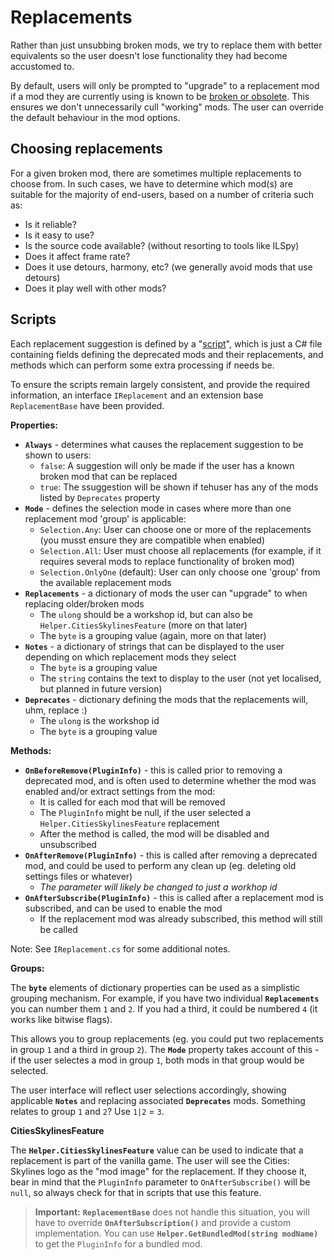 # Replacements

Rather than just unsubbing broken mods, we try to replace them with better equivalents so the user doesn't lose functionality they had become accustomed to.

By default, users will only be prompted to "upgrade" to a replacement mod if a mod they are currently using is known to be [broken or obsolete](../Broken/README.md). This ensures we don't unnecessarily cull "working" mods. The user can override the default behaviour in the mod options.

## Choosing replacements

For a given broken mod, there are sometimes multiple replacements to choose from. In such cases, we have to determine which mod(s) are suitable for the majority of end-users, based on a number of criteria such as:

* Is it reliable?
* Is it easy to use?
* Is the source code available? (without resorting to tools like ILSpy)
* Does it affect frame rate?
* Does it use detours, harmony, etc? (we generally avoid mods that use detours)
* Does it play well with other mods?

## Scripts

Each replacement suggestion is defined by a "[script](./Scripts)", which is just a C# file containing fields defining the deprecated mods and their replacements, and methods which can perform some extra processing if needs be.

To ensure the scripts remain largely consistent, and provide the required information, an interface `IReplacement` and an extension base `ReplacementBase` have been provided.

**Properties:**

* **`Always`** - determines what causes the replacement suggestion to be shown to users:
    * `false`: A suggestion will only be made if the user has a known broken mod that can be replaced
    * `true`: The ssuggestion will be shown if tehuser has any of the mods listed by `Deprecates` property
* **`Mode`** - defines the selection mode in cases where more than one replacement mod 'group' is applicable:
    * `Selection.Any`: User can choose one or more of the replacements (you musst ensure they are compatible when enabled)
    * `Selection.All`: User must choose all replacements (for example, if it requires several mods to replace functionality of broken mod)
    * `Selection.OnlyOne` (default): User can only choose one 'group' from the available replacement mods
* **`Replacements`** - a dictionary of mods the user can "upgrade" to when replacing older/broken mods
    * The `ulong` should be a workshop id, but can also be `Helper.CitiesSkylinesFeature` (more on that later)
    * The `byte` is a grouping value (again, more on that later)
* **`Notes`** - a dictionary of strings that can be displayed to the user depending on which replacement mods they select
    * The `byte` is a grouping value
    * The `string` contains the text to display to the user (not yet localised, but planned in future version)
* **`Deprecates`** - dictionary defining the mods that the replacements will, uhm, replace :)
    * The `ulong` is the workshop id
    * The `byte` is a grouping value

**Methods:**

* **`OnBeforeRemove(PluginInfo)`** - this is called prior to removing a deprecated mod, and is often used to determine whether the mod was enabled and/or extract settings from the mod:
    * It is called for each mod that will be removed
    * The `PluginInfo` might be null, if the user selected a `Helper.CitiesSkylinesFeature` replacement
    * After the method is called, the mod will be disabled and unsubscribed
* **`OnAfterRemove(PluginInfo)`** - this is called after removing a deprecated mod, and could be used to perform any clean up (eg. deleting old settings files or whatever)
    * _The parameter will likely be changed to just a workhop id_
* **`OnAfterSubscribe(PluginInfo)`** - this is called after a replacement mod is subscribed, and can be used to enable the mod
    * If the replacement mod was already subscribed, this method will still be called

Note: See `IReplacement.cs` for some additional notes.

**Groups:**

The **`byte`** elements of dictionary properties can be used as a simplistic grouping mechanism. For example, if you have two individual **`Replacements`** you can number them `1` and `2`. If you had a third, it could be numbered `4` (it works like bitwise flags).

This allows you to group replacements (eg. you could put two replacements in group `1` and a third in group `2`). The **`Mode`** property takes account of this - if the user selectes a mod in group `1`, both mods in that group would be selected.

The user interface will reflect user selections accordingly, showing applicable **`Notes`** and replacing associated **`Deprecates`** mods. Something relates to group `1` and `2`? Use `1|2` = `3`.

**CitiesSkylinesFeature**

The **`Helper.CitiesSkylinesFeature`** value can be used to indicate that a replacement is part of the vanilla game. The user will see the Cities: Skylines logo as the "mod image" for the replacement. If they choose it, bear in mind that the `PluginInfo` parameter to `OnAfterSubscribe()` will be `null`, so always check for that in scripts that use this feature.

> **Important:** **`ReplacementBase`** does not handle this situation, you will have to override **`OnAfterSubscription()`** and provide a custom implementation. You can use **`Helper.GetBundledMod(string modName)`** to get the `PluginInfo` for a bundled mod.
